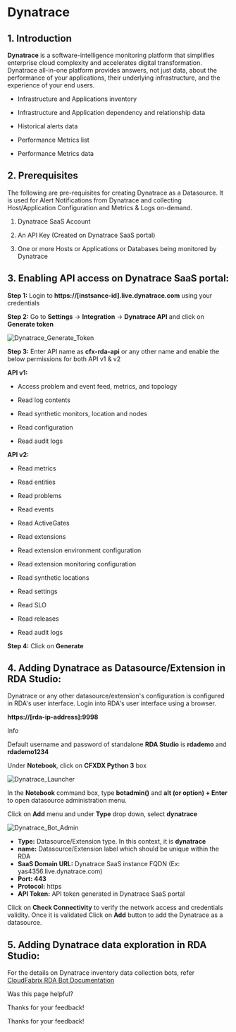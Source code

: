  



# Dynatrace

## ****1\. Introduction****

**Dynatrace** is a software-intelligence monitoring platform that simplifies enterprise cloud complexity and accelerates digital transformation. Dynatrace all-in-one platform provides answers, not just data, about the performance of your applications, their underlying infrastructure, and the experience of your end users.

*   Infrastructure and Applications inventory
    
*   Infrastructure and Application dependency and relationship data
    
*   Historical alerts data
    
*   Performance Metrics list
    
*   Performance Metrics data
    

## ****2\. Prerequisites****

The following are pre-requisites for creating Dynatrace as a Datasource. It is used for Alert Notifications from Dynatrace and collecting Host/Application Configuration and Metrics & Logs on-demand.

1) Dynatrace SaaS Account

2) An API Key (Created on Dynatrace SaaS portal)

3) One or more Hosts or Applications or Databases being monitored by Dynatrace

## ****3\. Enabling API access on Dynatrace SaaS portal:****

**Step 1:** Login to **https://\[instsance-id\].live.dynatrace.com** using your credentials

**Step 2:** Go to **Settings** → **Integration** → **Dynatrace API** and click on **Generate token**

![Dynatrace_Generate_Token](https://bot-docs.cloudfabrix.io/images/rda_integrations/dyntrace/dyntrace_generatetoken.png)

**Step 3:** Enter API name as **cfx-rda-api** or any other name and enable the below permissions for both API v1 & v2

**API v1:**

*   Access problem and event feed, metrics, and topology
    
*   Read log contents
    
*   Read synthetic monitors, location and nodes
    
*   Read configuration
    
*   Read audit logs
    

**API v2:**

*   Read metrics
    
*   Read entities
    
*   Read problems
    
*   Read events
    
*   Read ActiveGates
    
*   Read extensions
    
*   Read extension environment configuration
    
*   Read extension monitoring configuration
    
*   Read synthetic locations
    
*   Read settings
    
*   Read SLO
    
*   Read releases
    
*   Read audit logs
    

**Step 4:** Click on **Generate**

## ****4\. Adding Dynatrace as Datasource/Extension in RDA Studio:****

Dynatrace or any other datasource/extension's configuration is configured in RDA's user interface. Login into RDA's user interface using a browser.

**https://\[rda-ip-address\]:9998**

Info

Default username and password of standalone **RDA Studio** is **rdademo** and **rdademo1234**

Under **Notebook**, click on **CFXDX Python 3** box

![Dynatrace_Launcher](https://bot-docs.cloudfabrix.io/images/rda_integrations/dyntrace/dyntrace_launcher.png)

In the **Notebook** command box, type **botadmin()** and **alt (or option) + Enter** to open datasource administration menu.

Click on **Add** menu and under **Type** drop down, select **dynatrace**

![Dynatrace_Bot_Admin](https://bot-docs.cloudfabrix.io/images/rda_integrations/dyntrace/dyntrace_botadmin.png)

*   **Type:** Datasource/Extension type. In this context, it is **dynatrace**
*   **name:** Datasource/Extension label which should be unique within the RDA
*   **SaaS Domain URL:** Dynatrace SaaS instance FQDN (Ex: yas4356.live.dynatrace.com)
*   **Port: 443**
*   **Protocol:** https
*   **API Token:** API token generated in Dynatrace SaaS portal

Click on **Check Connectivity** to verify the network access and credentials validity. Once it is validated Click on **Add** button to add the Dynatrace as a datasource.

## ****5\. Adding Dynatrace data exploration in RDA Studio:****

For the details on Dynatrace inventory data collection bots, refer [CloudFabrix RDA Bot Documentation](https://bot-docs.cloudfabrix.io/Extensions/extensions_D_E/#extension-dynatrace "CloudFabrix RDA Bot Documentation")

Was this page helpful?

Thanks for your feedback!

Thanks for your feedback!